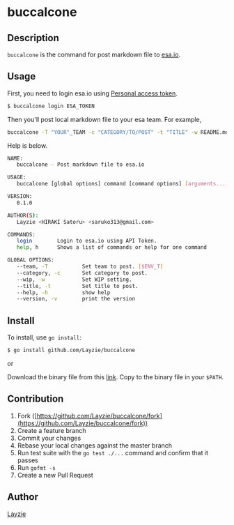 # buccalcone

## Description

`buccalcone` is the command for post markdown file to [esa.io](https://esa.io/).

## Usage

First, you need to login esa.io using [Personal access token](https://medley.esa.io/user/applications).

```bash
$ buccalcone login ESA_TOKEN
```

Then you'll post local markdown file to your esa team. For example,

```bash
buccalcone -T "YOUR"_TEAM -c "CATEGORY/TO/POST" -t "TITLE" -w README.md
```

Help is below.

```bash
NAME:
   buccalcone - Post markdown file to esa.io

USAGE:
   buccalcone [global options] command [command options] [arguments...]

VERSION:
   0.1.0

AUTHOR(S):
   Layzie <HIRAKI Satoru> <saruko313@gmail.com>

COMMANDS:
   login        Login to esa.io using API Token.
   help, h      Shows a list of commands or help for one command

GLOBAL OPTIONS:
   --team, -T           Set team to post. [$ENV_T]
   --category, -c       Set category to post.
   --wip, -w            Set WIP setting.
   --title, -t          Set title to post.
   --help, -h           show help
   --version, -v        print the version
```

## Install

To install, use `go install`:

```bash
$ go install github.com/Layzie/buccalcone
```

or

Download the binary file from this [link](https://github.com/Layzie/buccalcone/releases).
Copy to the binary file in your `$PATH`.

## Contribution

1. Fork ([https://github.com/Layzie/buccalcone/fork](https://github.com/Layzie/buccalcone/fork))
1. Create a feature branch
1. Commit your changes
1. Rebase your local changes against the master branch
1. Run test suite with the `go test ./...` command and confirm that it passes
1. Run `gofmt -s`
1. Create a new Pull Request

## Author

[Layzie](https://github.com/Layzie)
